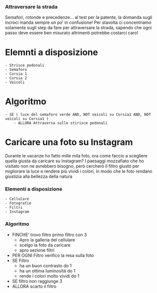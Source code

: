 ### Attraversare la strada

Semafori, rotonde e precedenze… al test per la patente, la domanda sugli incroci manda sempre un po’ in confusione! Per stavolta ci concentriamo solamente sugli step da fare per attraversare la strada, sapendo che ogni passo deve essere ben misurato altrimenti potrebbe costarci caro!

# Elemnti a disposizione

    - Strisce pedonali
    - Semaforo
    - Corsia 1
    - Corsia 2
    - Veicoli

# Algoritmo

    - SE ( luce del semaforo verde AND, NOT veicoli su Corsia1 AND, NOT veicoli su Corsia1 )
        - ALLORA Attraversa sulle stirisce pedonali

# Caricare una foto su Instagram

Durante le vacanze ho fatto mille mila foto, ora come faccio a scegliere quella giusta da caricare su Instagram? I paesaggi mozzafiato che ho visitato non ne avrebbero bisogno, però cercherò il filtro giusto per migliorare la luce e rendere più vividi i colori, in modo che le foto rendano giustizia alla bellezza della natura

### Elementi a disposizione

    - Cellulare
    - Fotografie
    - Filtri
    - Instagram

### Algoritmo

- FINCHE' trovo filtro primo filtro con 3
  - Apro la galleria del cellulare
  - scelgo la foto da caricare
  - apro sezione filtri
- PER OGNI Filtro verifico la resa sulla foto
- SE Filtro
  - ha un buon contrasto do 1
  - ha un ottima luminosità do 1
  - rende i colori molto vividi do 1
- SE filtro non raggiunge 3
- ALLORA scarto il filtro
